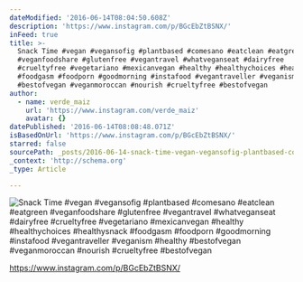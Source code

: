 ```yaml
---
dateModified: '2016-06-14T08:04:50.608Z'
description: 'https://www.instagram.com/p/BGcEbZtBSNX/'
inFeed: true
title: >-
  Snack Time #vegan #vegansofig #plantbased #comesano #eatclean #eatgreen
  #veganfoodshare #glutenfree #vegantravel #whatveganseat #dairyfree
  #crueltyfree #vegetariano #mexicanvegan #healthy #healthychoices #healthysnack
  #foodgasm #foodporn #goodmorning #instafood #vegantraveller #veganism #healthy
  #bestofvegan #veganmoroccan #nourish #crueltyfree #bestofvegan
author:
  - name: verde_maiz
    url: 'https://www.instagram.com/verde_maiz'
    avatar: {}
datePublished: '2016-06-14T08:08:48.071Z'
isBasedOnUrl: 'https://www.instagram.com/p/BGcEbZtBSNX/'
starred: false
sourcePath: _posts/2016-06-14-snack-time-vegan-vegansofig-plantbased-comesano-eatclea.md
_context: 'http://schema.org'
_type: Article

---
```

![Snack Time #vegan #vegansofig #plantbased #comesano #eatclean #eatgreen #veganfoodshare #glutenfree #vegantravel #whatveganseat #dairyfree #crueltyfree #vegetariano #mexicanvegan #healthy #healthychoices #healthysnack #foodgasm #foodporn #goodmorning #instafood #vegantraveller #veganism #healthy #bestofvegan #veganmoroccan #nourish #crueltyfree #bestofvegan](https://scontent.cdninstagram.com/t51.2885-15/s640x640/sh0.08/e35/13414149_610990039076474_853053093_n.jpg?ig_cache_key=MTI2ODkwODY3MDIyMjQxMDU4Mw%3D%3D.2)

https://www.instagram.com/p/BGcEbZtBSNX/